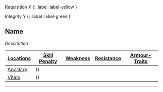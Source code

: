 Requisition X
{: .label .label-yellow }

Integrity Y
{: .label .label-green }
## Name
*Description*

| [Locations](Core/Armour#Locations) | [Skill Penalty](Core/Armour#Skill%20Penalty) | [Weakness](Core/Armour#Weakness%20and%20Resistance) | [Resistance](Core/Armour#Weakness%20and%20Resistance) | [Armour-Traits](Core/Armour-Traits)    |
| ------------------------------------------ | ---------------------------------------------------- | ----------------------------------------------------------- | ------------------------------------------------------------- | --- |
| [Ancillary](../Game/Core/Injury#Ancillary) | ()                                                |                                                             |                                                               |     |
| [Vitals](../Game/Core/Injury#Vitals)       | ()                                                     |                                                             |                                                               |     |

---
